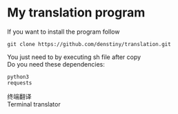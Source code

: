 # My translation program

If you want to install the program follow                               
```
git clone https://github.com/denstiny/translation.git                   
```
You just need to by executing sh file after copy                        
Do you need these dependencies:  
```
python3  
requests

```  
终端翻译  
Terminal translator
